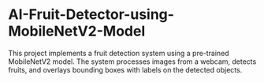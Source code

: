 # AI-Fruit-Detector-using-MobileNetV2-Model
This project implements a fruit detection system using a pre-trained MobileNetV2 model. The system processes images from a webcam, detects fruits, and overlays bounding boxes with labels on the detected objects.
